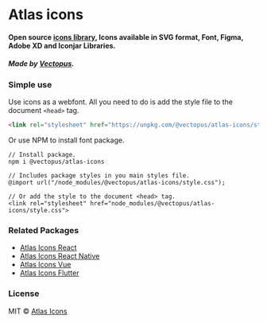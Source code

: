 # Atlas icons 

#### Open source [icons library](http://atlasicons.vectopus.com/), Icons available in SVG format, Font, Figma, Adobe XD and Iconjar Libraries.

##### _Made by [Vectopus](http://vectopus.com/)._

### Simple use
Use icons as a webfont. All you need to do is add the style file to the document ```<head>``` tag.
```html
<link rel="stylesheet" href="https://unpkg.com/@vectopus/atlas-icons/style.css">
```

Or use NPM to install font package.

```
// Install package.
npm i @vectopus/atlas-icons

// Includes package styles in you main styles file.
@import url("/node_modules/@vectopus/atlas-icons/style.css");

// Or add the style to the document <head> tag.
<link rel="stylesheet" href="node_modules/@vectopus/atlas-icons/style.css">
```

### Related Packages
- [Atlas Icons React](https://github.com/Vectopus/Atlas-icons-react)
- [Atlas Icons React Native](https://github.com/Vectopus/Atlas-icons-react-native)
- [Atlas Icons Vue](https://github.com/Vectopus/Atlas-icons-vue)
- [Atlas Icons Flutter](https://github.com/Vectopus/Atlas-icons-flutter)

### License
MIT © [Atlas Icons](https://github.com/Vectopus/Atlas-icons-font/blob/main/LICENSE)
